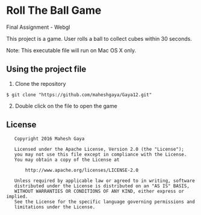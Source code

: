 # Roll The Ball Game
Final Assignment - Webgl

This project is a game. User rolls a ball to collect cubes within 30 seconds.

Note: This executable file will run on Mac OS X only.

## Using the project file
1. Clone the repository
  
  ```
  $ git clone "https://github.com/maheshgaya/Gaya12.git"
  ```
2. Double click on the file to open the game


## License

```
   Copyright 2016 Mahesh Gaya
   
   Licensed under the Apache License, Version 2.0 (the "License");
   you may not use this file except in compliance with the License.
   You may obtain a copy of the License at

       http://www.apache.org/licenses/LICENSE-2.0

   Unless required by applicable law or agreed to in writing, software
   distributed under the License is distributed on an "AS IS" BASIS,
   WITHOUT WARRANTIES OR CONDITIONS OF ANY KIND, either express or implied.
   See the License for the specific language governing permissions and
   limitations under the License.

```
